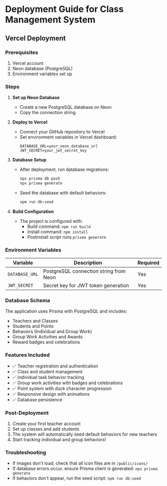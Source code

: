 # Deployment Guide for Class Management System

## Vercel Deployment

### Prerequisites
1. Vercel account
2. Neon database (PostgreSQL)
3. Environment variables set up

### Steps

1. **Set up Neon Database**
   - Create a new PostgreSQL database on Neon
   - Copy the connection string

2. **Deploy to Vercel**
   - Connect your GitHub repository to Vercel
   - Set environment variables in Vercel dashboard:
     ```
     DATABASE_URL=your_neon_database_url
     JWT_SECRET=your_jwt_secret_key
     ```

3. **Database Setup**
   - After deployment, run database migrations:
     ```bash
     npx prisma db push
     npx prisma generate
     ```
   - Seed the database with default behaviors:
     ```bash
     npm run db:seed
     ```

4. **Build Configuration**
   - The project is configured with:
     - Build command: `npm run build`
     - Install command: `npm install`
     - Postinstall script runs `prisma generate`

### Environment Variables

| Variable | Description | Required |
|----------|-------------|----------|
| `DATABASE_URL` | PostgreSQL connection string from Neon | Yes |
| `JWT_SECRET` | Secret key for JWT token generation | Yes |

### Database Schema

The application uses Prisma with PostgreSQL and includes:
- Teachers and Classes
- Students and Points
- Behaviors (Individual and Group Work)
- Group Work Activities and Awards
- Reward badges and celebrations

### Features Included

- ✅ Teacher registration and authentication
- ✅ Class and student management
- ✅ Individual task behavior tracking
- ✅ Group work activities with badges and celebrations
- ✅ Point system with duck character progression
- ✅ Responsive design with animations
- ✅ Database persistence

### Post-Deployment

1. Create your first teacher account
2. Set up classes and add students
3. The system will automatically seed default behaviors for new teachers
4. Start tracking individual and group behaviors!

### Troubleshooting

- If images don't load, check that all icon files are in `/public/icons/`
- If database errors occur, ensure Prisma client is generated: `npx prisma generate`
- If behaviors don't appear, run the seed script: `npm run db:seed`
